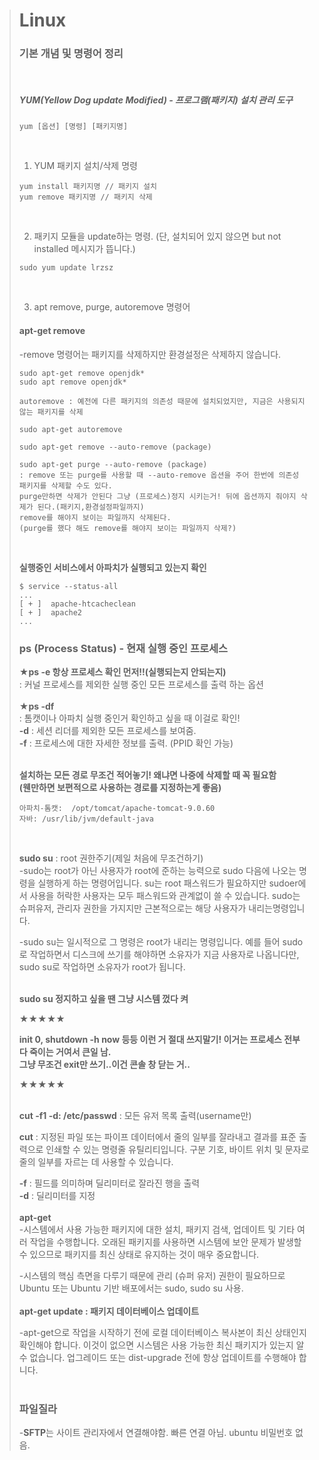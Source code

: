 > # Linux 
> ### 기본 개념 및 명령어 정리 
> <br>
> 
> ##### YUM(Yellow Dog update Modified) - 프로그램(패키지) 설치 관리 도구
> ```
> yum [옵션] [명령] [패키지명]    
> ```
> <br>
> 
> 1. YUM 패키지 설치/삭제 명령
> ```
> yum install 패키지명 // 패키지 설치
> yum remove 패키지명 // 패키지 삭제
> ```
> <br>
> 
> 2. 패키지 모듈을 update하는 명령. (단, 설치되어 있지 않으면 but not installed 메시지가 뜹니다.)
> ```
> sudo yum update lrzsz
> ```
> <br>
> 
> 3. apt remove, purge, autoremove 명령어 <br>
> #### apt-get remove
> -remove 명령어는 패키지를 삭제하지만 환경설정은 삭제하지 않습니다.
> ```
> sudo apt-get remove openjdk*
> sudo apt remove openjdk*
> ```
>
> ```
> autoremove : 예전에 다른 패키지의 의존성 때문에 설치되었지만, 지금은 사용되지 않는 패키지를 삭제
>
> sudo apt-get autoremove 
> 
> sudo apt-get remove --auto-remove (package)
>
> sudo apt-get purge --auto-remove (package)
> : remove 또는 purge를 사용할 때 --auto-remove 옵션을 주어 한번에 의존성 패키지를 삭제할 수도 있다.
> purge만하면 삭제가 안된다 그냥 (프로세스)정지 시키는거! 뒤에 옵션까지 줘야지 삭제가 된다.(패키지,환경설정파일까지)
> remove를 해야지 보이는 파일까지 삭제된다. 
> (purge를 했다 해도 remove를 해야지 보이는 파일까지 삭제?)
> ```
>
> <br>
>
> **실행중인 서비스에서 아파치가 실행되고 있는지 확인**
> ```
> $ service --status-all
> ...
> [ + ]  apache-htcacheclean
> [ + ]  apache2
> ...
> ```
>
> ### ps (Process Status) - 현재 실행 중인 프로세스 
>
> **★ps -e 항상 프로세스 확인 먼저!!(실행되는지 안되는지)** <br>
> : 커널 프로세스를 제외한 실행 중인 모든 프로세스를 출력 하는 옵션 <br> <br>
> ★**ps -df** <br>
> : 톰캣이나 아파치 실행 중인거 확인하고 싶을 때 이걸로 확인! <br>
> **-d** : 세션 리더를 제외한 모든 프로세스를 보여줌. <br>
> **-f** : 프로세스에 대한 자세한 정보를 출력. (PPID 확인 가능) <br> <br>
>
> **설치하는 모든 경로 무조건 적어놓기! 왜냐면 나중에 삭제할 때 꼭 필요함** <br>
> **(웬만하면 보편적으로 사용하는 경로를 지정하는게 좋음)**
> ```
> 아파치-톰캣:  /opt/tomcat/apache-tomcat-9.0.60
> 자바: /usr/lib/jvm/default-java
> ``` 
> <br>
> 
> **sudo su** : root 권한주기(제일 처음에 무조건하기) <br>
> -sudo는 root가 아닌 사용자가 root에 준하는 능력으로 sudo 다음에 나오는 명령을 실행하게 하는
명령어입니다.  su는 root 패스워드가 필요하지만 sudoer에서 사용을 허락한 사용자는 모두 패스워드와 관계없이 쓸 수 있습니다. sudo는 슈퍼유저, 관리자 권한을 가지지만 근본적으로는 해당 사용자가 내리는명령입니다. <br>
>
> -sudo su는 일시적으로 그 명령은 root가 내리는 명령입니다. 예를 들어 sudo로 작업하면서
디스크에 쓰기를 해야하면 소유자가 지금 사용자로 나옵니다만, sudo su로 작업하면 소유자가 root가 됩니다. <br> <br>
> 
> **sudo su 정지하고 싶을 땐 그냥 시스템 껐다 켜** <br>
>
> ★★★★★ <br>
>
> **init 0, shutdown -h now 등등 이런 거 절대 쓰지말기! 이거는 프로세스 전부 다 죽이는 거여서 큰일 남. <br>
> 그냥 무조건 exit만 쓰기..이건 콘솔 창 닫는 거..** <br>
>
> ★★★★★ <br> <br>
>
> **cut -f1 -d: /etc/passwd** : 모든 유저 목록 출력(username만) <br>
>
> **cut** : 지정된 파일 또는 파이프 데이터에서 줄의 일부를 잘라내고 결과를 표준 출력으로 인쇄할 수 있는 명령줄 유틸리티입니다. 구분 기호, 바이트 위치 및 문자로 줄의 일부를 자르는 데 사용할 수 있습니다. <br>
>
> **-f**  : 필드를 의미하며 딜리미터로 잘라진 행을 출력 <br>
> **-d** : 딜리미터를 지정 <br> <br>
> **apt-get**  <br>
> -시스템에서 사용 가능한 패키지에 대한 설치, 패키지 검색, 업데이트 및 기타 여러 작업을 수행합니다. 오래된 패키지를 사용하면 시스템에 보안 문제가 발생할 수 있으므로 패키지를 최신 상태로 유지하는 것이 매우 중요합니다. <br>
> 
> -시스템의 핵심 측면을 다루기 때문에 관리 (슈퍼 유저) 권한이 필요하므로 Ubuntu 또는 Ubuntu 기반 배포에서는 sudo, sudo su 사용. <br> <br>
> **apt-get update : 패키지 데이터베이스 업데이트** <br>
>
> -apt-get으로 작업을 시작하기 전에 로컬 데이터베이스 복사본이 최신 상태인지 확인해야 합니다. 이것이 없으면 시스템은 사용 가능한 최신 패키지가 있는지 알 수 없습니다. 업그레이드 또는 dist-upgrade 전에 항상 업데이트를 수행해야 합니다. <br> <br>
>
> ### **파일질라** <br>
> -**SFTP**는 사이트 관리자에서 연결해야함. 빠른 연결 아님. ubuntu 비밀번호 없음. <br>
